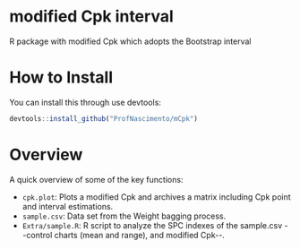 # modified Cpk interval

R package with modified Cpk which adopts the Bootstrap interval

# How to Install

You can install this through use devtools:

```r
devtools::install_github("ProfNascimento/mCpk")
```

# Overview

A quick overview of some of the key functions:

* `cpk.plot`: Plots a modified Cpk and archives a matrix including Cpk point and interval estimations.
* `sample.csv`: Data set from the Weight bagging process.
* `Extra/sample.R`: R script to analyze the SPC indexes of the sample.csv --control charts (mean and range), and modified Cpk--.
